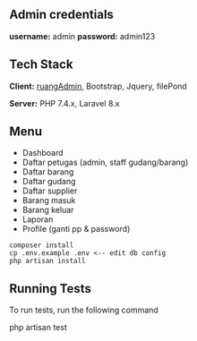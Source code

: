 ## Admin credentials
**username:** admin
**password:** admin123

## Tech Stack

**Client:** [ruangAdmin](https://github.com/indrijunanda/RuangAdmin), Bootstrap, Jquery, filePond

**Server:** PHP 7.4.x, Laravel 8.x

  
## Menu

- Dashboard
- Daftar petugas (admin, staff gudang/barang)
- Daftar barang
- Daftar gudang
- Daftar supplier
- Barang masuk
- Barang keluar
- Laporan
- Profile (ganti pp & password)
  
```
composer install
cp .env.example .env <-- edit db config
php artisan install
```

## Running Tests
To run tests, run the following command

php artisan test
